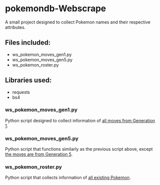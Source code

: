 # pokemondb-Webscrape
A small project designed to collect Pokemon names and their respective attributes.

## Files included:
- ws_pokemon_moves_gen1.py
- ws_pokemon_moves_gen5.py
- ws_pokemon_roster.py

## Libraries used:
- requests
- bs4

### ws_pokemon_moves_gen1.py
Python script designed to collect information of [all moves from Generation 1](https://pokemondb.net/move/generation/1).

### ws_pokemon_moves_gen5.py
Python script that functions similarly as the previous script above, except [the moves are from Generation 5](https://pokemondb.net/move/generation/5).

### ws_pokemon_roster.py
Python script that collects information of [all existing Pokemon](https://pokemondb.net/pokedex/all).
